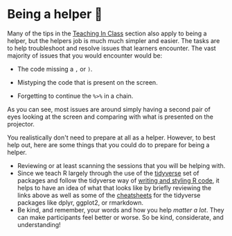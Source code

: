# Being a helper 🤝

Many of the tips in the [Teaching In Class](instructors.md) section also
apply to being a helper, but the helpers job is much much simpler and
easier. The tasks are to help troubleshoot and resolve issues that
learners encounter. The vast majority of issues that you would encounter
would be:

-   The code missing a `,` or `)`.

-   Mistyping the code that is present on the screen.

-   Forgetting to continue the `%>%` in a chain.

As you can see, most issues are around simply having a second pair of
eyes looking at the screen and comparing with what is presented on the
projector.

You realistically don't need to prepare at all as a helper. However, to
best help out, here are some things that you could do to prepare for
being a helper.

-   Reviewing or at least scanning the sessions that you will be helping
    with.
-   Since we teach R largely through the use of the
    [tidyverse](https://www.tidyverse.org/) set of packages and follow
    the tidyverse way of [writing and styling R
    code](https://style.tidyverse.org/), it helps to have an idea of
    what that looks like by briefly reviewing the links above as well as
    some of the [cheatsheets](https://posit.co/resources/cheatsheets/)
    for the tidyverse packages like dplyr, ggplot2, or rmarkdown.
-   Be kind, and remember, your words and how you help *matter a lot*.
    They can make participants feel better or worse. So be kind,
    considerate, and understanding!
